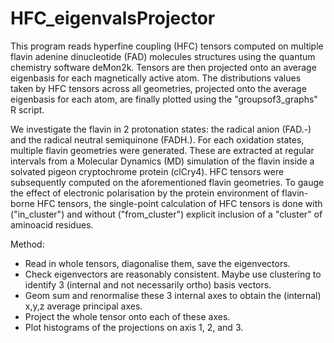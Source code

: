 # HFC_eigenvalsProjector

This program reads hyperfine coupling (HFC) tensors computed on multiple flavin adenine dinucleotide (FAD) molecules structures using the quantum chemistry software deMon2k. Tensors are then projected onto an average eigenbasis for each magnetically active atom. The distributions values taken by HFC tensors across all geometries, projected onto the average eigenbasis for each atom, are finally plotted using the "groupsof3_graphs" R script.

We investigate the flavin in 2 protonation states: the radical anion (FAD.-) and the radical neutral semiquinone (FADH.). For each oxidation states, multiple flavin geometries were generated. These are extracted at regular intervals from a Molecular Dynamics (MD) simulation of the flavin inside a solvated pigeon cryptochrome protein (clCry4). HFC tensors were subsequently computed on the aforementioned flavin geometries. To gauge the effect of electronic polarisation by the protein environment of flavin-borne HFC tensors, the single-point calculation of HFC tensors is done with ("in_cluster") and without ("from_cluster") explicit inclusion of a "cluster" of aminoacid residues. 

Method:
 * Read in whole tensors, diagonalise them, save the eigenvectors.
 * Check eigenvectors are reasonably consistent. Maybe use clustering to identify 3 (internal and not necessarily ortho) basis vectors.
 * Geom sum and renormalise these 3 internal axes to obtain the (internal) x,y,z average principal axes.
 * Project the whole tensor onto each of these axes.
 * Plot histograms of the projections on axis 1, 2, and 3.
